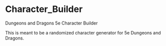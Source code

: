 # Character_Builder
Dungeons and Dragons 5e Character Builder

This is meant to be a randomized character generator for 5e Dungeons and Dragons. 
